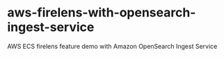# aws-firelens-with-opensearch-ingest-service
AWS ECS firelens feature demo with Amazon OpenSearch Ingest Service
